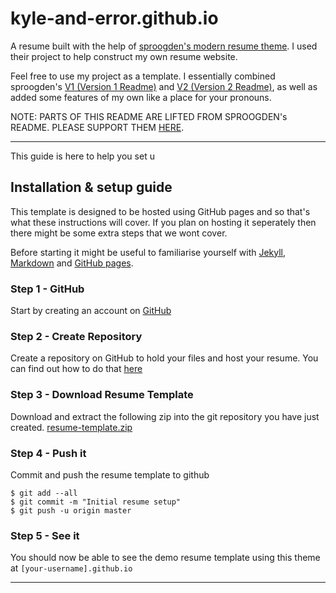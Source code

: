 # kyle-and-error.github.io

A resume built with the help of [sproogden's modern resume theme](https://github.com/sproogen/modern-resume-theme). I used their project to help construct my own resume website. 

Feel free to use my project as a template. I essentially combined sproogden's [V1 (Version 1 Readme)](https://github.com/sproogen/modern-resume-theme/blob/1.x/README.md) and [V2 (Version 2 Readme)](https://github.com/sproogen/modern-resume-theme/blob/master/README.md), as well as added some features of my own like a place for your pronouns.

NOTE: PARTS OF THIS README ARE LIFTED FROM SPROOGDEN's README. PLEASE SUPPORT THEM [HERE](https://buymeacoff.ee/vJ6HfLu).

----
This guide is here to help you set u

## Installation & setup guide
This template is designed to be hosted using GitHub pages and so that's what these instructions will cover. If you plan on hosting it seperately then there might be some extra steps that we wont cover.

Before starting it might be useful to familiarise yourself with [Jekyll](https://jekyllrb.com/docs/home/), [Markdown](https://www.markdownguide.org/getting-started) and [GitHub pages](https://pages.github.com/).

### Step 1 - GitHub
Start by creating an account on [GitHub](https://github.com/join)

### Step 2 - Create Repository
Create a repository on GitHub to hold your files and host your resume. You can find out how to do that [here](https://pages.github.com/)

### Step 3 - Download Resume Template
Download and extract the following zip into the git repository you have just created. [resume-template.zip]()

### Step 4 - Push it
Commit and push the resume template to github
```
$ git add --all
$ git commit -m "Initial resume setup"
$ git push -u origin master
```
### Step 5 - See it
You should now be able to see the demo resume template using this theme at `[your-username].github.io`

----
